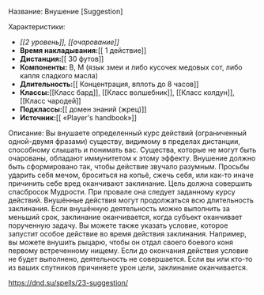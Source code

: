 Название: Внушение \[Suggestion] 

Характеристики:
- *[[2 уровень]], [[очарование]]*
- **Время накладывания:**[[ 1 действие]]
- **Дистанция:**[[ 30 футов]]
- **Компоненты:** В, М (язык змеи и либо кусочек медовых сот, либо капля сладкого масла)
- **Длительность:**[[ Концентрация, вплоть до 8 часов]]
- **Классы:**[[Класс  бард]], [[Класс волшебник]], [[Класс колдун]], [[Класс чародей]]
- **Подклассы:**[[ домен знаний (жрец)]]
- **Источник:**[[ «Player's handbook»]]

Описание:
Вы внушаете определенный курс действий (ограниченный одной-двумя фразами) существу, видимому в пределах дистанции, способному слышать и понимать вас. Существа, которые не могут быть очарованы, обладают иммунитетом к этому эффекту. Внушение должно быть сформировано так, чтобы действие звучало разумным. Просьбы ударить себя мечом, броситься на копьё, сжечь себя, или как-то иначе причинить себе вред оканчивают заклинание.
Цель должна совершить спасбросок Мудрости. При провале она следует заданному курсу действий. Внушённые действия могут продолжаться всю длительность заклинания. Если внушённую деятельность можно выполнить за меньший срок, заклинание оканчивается, когда субъект оканчивает порученную задачу.
Вы можете также указать условие, которое запустит особое действие во время действия заклинания. Например, вы можете внушить рыцарю, чтобы он отдал своего боевого коня первому встреченному нищему. Если до окончания действия условие не будет выполнено, деятельность не совершается.
Если вы или кто-то из ваших спутников причиняете урон цели, заклинание оканчивается.

https://dnd.su/spells/23-suggestion/
